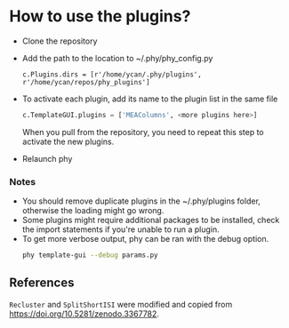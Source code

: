 # How to use the plugins?

- Clone the repository

- Add the path to the location to ~/.phy/phy_config.py
  ```pyhton
  c.Plugins.dirs = [r'/home/ycan/.phy/plugins', r'/home/ycan/repos/phy_plugins']
  ```
- To activate each plugin, add its name to the plugin list in the same file
  ```python
  c.TemplateGUI.plugins = ['MEAColumns', <more plugins here>]
  ```
  When you pull from the repository, you need to repeat this step to activate
  the new plugins.

- Relaunch phy


### Notes
- You should remove duplicate plugins in the ~/.phy/plugins folder, otherwise the
  loading might go wrong.
- Some plugins might require additional packages to be installed, check the import
  statements if you're unable to run a plugin.
- To get more verbose output, phy can be ran with the debug option.
  ```bash
  phy template-gui --debug params.py
  ```


## References

`Recluster` and `SplitShortISI` were modified and copied from https://doi.org/10.5281/zenodo.3367782.
